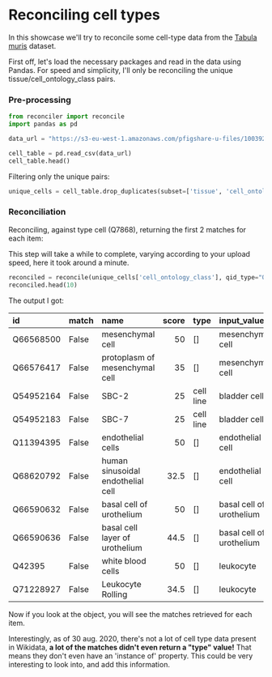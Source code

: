 # Reconciling cell types

In this showcase we'll try to reconcile some cell-type data from the [Tabula muris](https://tabula-muris.ds.czbiohub.org/)
dataset.

First off, let's load the necessary packages and read in the data using Pandas.
For speed and simplicity, I'll only be reconciling the unique tissue/cell_ontology_class pairs. 

### Pre-processing

```python
from reconciler import reconcile
import pandas as pd

data_url = "https://s3-eu-west-1.amazonaws.com/pfigshare-u-files/10039264/annotations_droplets.csv"

cell_table = pd.read_csv(data_url)
cell_table.head()
```

Filtering only the unique pairs:

```python
unique_cells = cell_table.drop_duplicates(subset=['tissue', 'cell_ontology_class'])
```

### Reconciliation

Reconciling, against type cell (Q7868), returning the first 2 matches for each item:

This step will take a while to complete, varying according to your upload speed,
here it took around a minute.

```python
reconciled = reconcile(unique_cells['cell_ontology_class'], qid_type="Q7868", top_res=2)
reconciled.head(10)
```

The output I got:

| id        | match   | name                              |   score | type      | input_value              | type_qid   |
|:----------|:--------|:----------------------------------|--------:|:----------|:-------------------------|:-----------|
| Q66568500 | False   | mesenchymal cell                  |    50   | []        | mesenchymal cell         | nan        |
| Q66576417 | False   | protoplasm of mesenchymal cell    |    35   | []        | mesenchymal cell         | nan        |
| Q54952164 | False   | SBC-2                             |    25   | cell line | bladder cell             | Q21014462  |
| Q54952183 | False   | SBC-7                             |    25   | cell line | bladder cell             | Q21014462  |
| Q11394395 | False   | endothelial cells                 |    50   | []        | endothelial cell         | nan        |
| Q68620792 | False   | human sinusoidal endothelial cell |    32.5 | []        | endothelial cell         | nan        |
| Q66590632 | False   | basal cell of urothelium          |    50   | []        | basal cell of urothelium | nan        |
| Q66590636 | False   | basal cell layer of urothelium    |    44.5 | []        | basal cell of urothelium | nan        |
| Q42395    | False   | white blood cells                 |    50   | []        | leukocyte                | nan        |
| Q71228927 | False   | Leukocyte Rolling                 |    34.5 | []        | leukocyte                | nan        |

Now if you look at the object, you will see the matches retrieved for each item.

Interestingly, as of 30 aug. 2020, there's not a lot of cell type data present in Wikidata, 
**a lot of the matches didn't even return a "type" value!** That means they don't even have an 
'instance of' property. This could be very interesting to look into, and add this information.